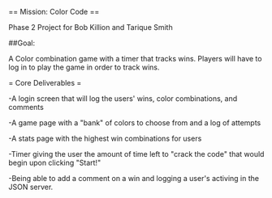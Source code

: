 == Mission: Color Code ==

Phase 2 Project for Bob Killion and Tarique Smith

##Goal:

A Color combination game with a timer that tracks wins. Players will have to log in to play the game in order to track wins.

= Core Deliverables =

-A login screen that will log the users' wins, color combinations, and comments

-A game page with a "bank" of colors to choose from and a log of attempts

-A stats page with the highest win combinations for users

-Timer giving the user the amount of time left to "crack the code" that would begin upon clicking "Start!"

-Being able to add a comment on a win and logging a user's activing in the JSON server.

